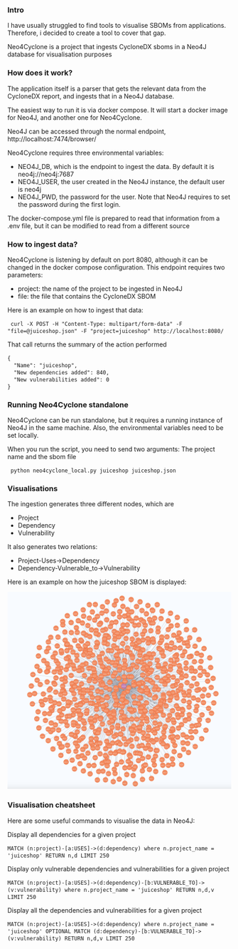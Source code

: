 ### Intro

I have usually struggled to find tools to visualise SBOMs from applications. Therefore, i decided to create a tool to cover that gap.

Neo4Cyclone is a project that ingests CycloneDX sboms in a Neo4J database for visualisation purposes

### How does it work?

The application itself is a parser that gets the relevant data from the CycloneDX report, and ingests that in a Neo4J database.

The easiest way to run it is via docker compose. It will start a docker image for Neo4J, and another one for Neo4Cyclone.

Neo4J can be accessed through the normal endpoint, http://localhost:7474/browser/

Neo4Cyclone requires three environmental variables:

- NEO4J_DB, which is the endpoint to ingest the data. By default it is neo4j://neo4j:7687
- NEO4J_USER, the user created in the Neo4J instance, the default user is neo4j
- NEO4J_PWD, the password for the user. Note that Neo4J requires to set the password during the first login.

The docker-compose.yml file is prepared to read that information from a .env file, but it can be modified to read from a different source

### How to ingest data?

Neo4Cyclone is listening by default on port 8080, although it can be changed in the docker compose configuration. 
This endpoint requires two parameters:
- project: the name of the project to be ingested in Neo4J
- file: the file that contains the CycloneDX SBOM

Here is an example on how to ingest that data:
```
 curl -X POST -H "Content-Type: multipart/form-data" -F "file=@juiceshop.json" -F "project=juiceshop" http://localhost:8080/
```

That call returns the summary of the action performed
```
{
  "Name": "juiceshop",
  "New dependencies added": 840,
  "New vulnerabilities added": 0
}
```


### Running Neo4Cyclone standalone
Neo4Cyclone can be run standalone, but it requires a running instance of Neo4J in the same machine. Also, the environmental variables need to be set locally.

When you run the script, you need to send two arguments: The project name and the sbom file
```
 python neo4cyclone_local.py juiceshop juiceshop.json
```

### Visualisations

The ingestion generates three different nodes, which are

- Project
- Dependency
- Vulnerability

It also generates two relations:

- Project-Uses->Dependency
- Dependency-Vulnerable_to->Vulnerability

Here is an example on how the juiceshop SBOM is displayed:

![](images/neo4j_display.png)


### Visualisation cheatsheet

Here are some useful commands to visualise the data in Neo4J:

Display all dependencies for a given project
```
MATCH (n:project)-[a:USES]->(d:dependency) where n.project_name = 'juiceshop' RETURN n,d LIMIT 250
```
Display only vulnerable dependencies and vulnerabilities for a given project
```
MATCH (n:project)-[a:USES]->(d:dependency)-[b:VULNERABLE_TO]->(v:vulnerability) where n.project_name = 'juiceshop' RETURN n,d,v LIMIT 250
```
Display all the dependencies and vulnerabilities for a given project
```
MATCH (n:project)-[a:USES]->(d:dependency) where n.project_name = 'juiceshop' OPTIONAL MATCH (d:dependency)-[b:VULNERABLE_TO]->(v:vulnerability) RETURN n,d,v LIMIT 250
```
